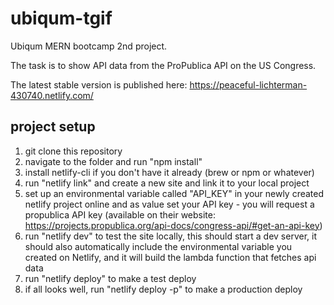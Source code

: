 # ubiqum-tgif

Ubiqum MERN bootcamp 2nd project.

The task is to show API data from the ProPublica API on the US Congress.

The latest stable version is published here: https://peaceful-lichterman-430740.netlify.com/

## project setup

1. git clone this repository
2. navigate to the folder and run "npm install"
3. install netlify-cli if you don't have it already (brew or npm or whatever)
4. run "netlify link" and create a new site and link it to your local project
5. set up an environmental variable called "API_KEY" in your newly created netlify project online and as value set your API key - you will request a propublica API key (available on their website: https://projects.propublica.org/api-docs/congress-api/#get-an-api-key)
6. run "netlify dev" to test the site locally, this should start a dev server, it should also automatically include the environmental variable you created on Netlify, and it will build the lambda function that fetches api data
7. run "netlify deploy" to make a test deploy
8. if all looks well, run "netlify deploy -p" to make a production deploy
